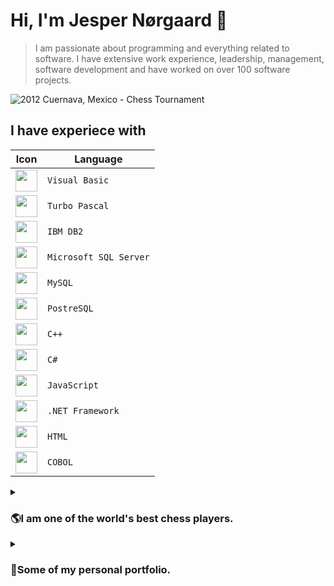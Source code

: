 # Hi, I'm Jesper Nørgaard 👋

> I am passionate about programming and everything related to software.
> I have extensive work experience, leadership, management, software development and have worked on over 100 software projects.

![2012 Cuernava, Mexico - Chess Tournament](https://4.bp.blogspot.com/_oCSLtnsYqLA/R1NmImQEceI/AAAAAAAAA34/PgQW-Ahm-pA/s1600-R/cu5.jpg)

## I have experiece with

| Icon | Language |
| -- | --------------------------------- |
| <center><img src="https://upload.wikimedia.org/wikipedia/commons/thumb/4/40/VB.NET_Logo.svg/1200px-VB.NET_Logo.svg.png" width="35" height="35"/></center> | `Visual Basic` |
| <center><img src="https://user-images.githubusercontent.com/110694139/183213727-05cb35e8-3484-4936-a3b1-a21e867be040.png" width="35" height="35"/></center> | `Turbo Pascal` |
| <center><img src="https://www.db2tutorial.com/wp-content/uploads/2019/03/db2-tutorial.png" width="35" height="35"/></center> | `IBM DB2` |
| <center><img src="https://gfx.senetic.com/i/gallery/13645023-3097.jpg" width="35" height="35"/></center> | `Microsoft SQL Server` |
| <center><img src="https://tesigo-comunnitymanager.com/wp-content/uploads/2020/10/J5Yt92WW_400x400.png" width="35" height="35"/></center> | `MySQL` |
| <center><img src="https://user-images.githubusercontent.com/110694139/183215635-d858b904-87b3-4196-8917-455fa6753079.png" width="35" height="35"/></center> | `PostreSQL` |
| <center><img src="https://user-images.githubusercontent.com/110694139/183215459-b5ef14cf-98c6-436c-9c93-0685b69bf6ad.png" width="35" height="35"/></center> | `C++` |
| <center><img src="https://www.bambu-mobile.com/wp-content/uploads/2022/06/C-gato-logo.png" width="35" height="35"/></center> | `C#` |
| <center><img src="https://upload.wikimedia.org/wikipedia/commons/6/6a/JavaScript-logo.png" width="35" height="35"/></center> | `JavaScript` |
| <center><img src="https://techeraperu.com/wp-content/uploads/2020/09/net.jpg" width="35" height="35"/></center> | `.NET Framework` |
| <center><img src="https://upload.wikimedia.org/wikipedia/commons/thumb/6/61/HTML5_logo_and_wordmark.svg/1200px-HTML5_logo_and_wordmark.svg.png" width="35" height="35"/></center> | `HTML` |
| <center><img src="https://i0.wp.com/borrowbits.com/wp-content/uploads/2013/07/cobol.gif?resize=271%2C279" width="35" height="35"/></center> | `COBOL` |

<details>
  <summary><h3>🌎I am one of the world's best chess players.</h3></summary>
  <a target="_blank" rel="noopener norefer" href="https://www.cimmyt.org/es/uncategorized/ajedrecista-de-nacionalidad-danesa-intentara-romper-record-mundial/"><image src="https://user-images.githubusercontent.com/110694139/183166720-77f2dbe6-cbb9-4a4f-af67-c7967621daed.png"/></a>
</details>

<details>
  <summary><h3>💼Some of my personal portfolio.</h3></summary>
  <h6>More code in this github repository.</h6>
  <a target="_blank" rel="noopener norefer" href="https://elsoft.mx/world-time-explorer/"><image src="https://user-images.githubusercontent.com/110694139/183200842-986ff50d-2234-400e-92aa-4a163c12fe58.png"/></a>
 </details>
